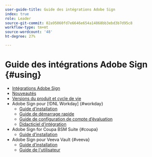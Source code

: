 ```yaml
---
user-guide-title: Guide des intégrations Adobe Sign
index: true
role: Leader
source-git-commit: 02a95060fd7e6646e654a14868bb3ebd3b7d95c8
workflow-type: tm+mt
source-wordcount: '48'
ht-degree: 27%

---
```



# Guide des intégrations Adobe Sign {#using}

+ [Intégrations Adobe Sign](home.md)
+ [Nouveautés](whats-new.md)
+ [Versions du produit et cycle de vie](versions.md)
+ Adobe Sign pour [!DNL Workday] {#workday}
   + [Guide d’installation](workday/install.md)
   + [Guide de démarrage rapide](workday/quick-start.md)
   + [Guide de configuration de compte d’évaluation](workday/trial-install.md)
   + [Didacticiel d’intégration](workday/tutorial-video.md)
+ Adobe Sign for Coupa BSM Suite {#coupa}
   + [Guide d’installation](coupa/install.md)
+ Adobe Sign pour Veeva Vault {#veeva}
   + [Guide d’installation](veeva/install.md)
   + [Guide de l&#39;utilisateur](veeva/user.md)
